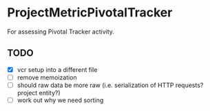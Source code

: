 ProjectMetricPivotalTracker
===========================

For assessing Pivotal Tracker activity.

TODO 
----

* [x] vcr setup into a different file
* [ ] remove memoization
* [ ] should raw data be more raw (i.e. serialization of HTTP requests? project entity?)
* [ ] work out why we need sorting